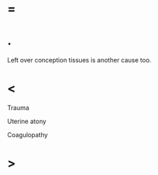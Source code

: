 # =

# .

Left over conception tissues is another cause too.

# <

Trauma

Uterine atony

Coagulopathy

# >
